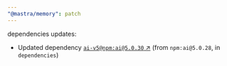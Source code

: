 ```yaml
---
"@mastra/memory": patch
---
```

dependencies updates:
  - Updated dependency [`ai-v5@npm:ai@5.0.30` ↗︎](https://www.npmjs.com/package/ai-v5/v/5.0.30) (from `npm:ai@5.0.28`, in `dependencies`)
